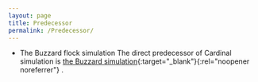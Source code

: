```yaml
---
layout: page
title: Predecessor
permalink: /Predecessor/
---
```


* The Buzzard flock simulation 
The direct predecessor of Cardinal simulation is [the Buzzard simulation](https://buzzardflock.github.io/){:target="_blank"}{:rel="noopener noreferrer"} . 
